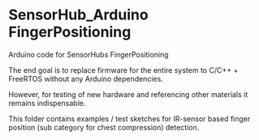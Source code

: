 # SensorHub_Arduino FingerPositioning
Arduino code for SensorHubs FingerPositioning

The end goal is to replace firmware for the entire system to C/C++ + FreeRTOS without any Arduino dependencies.

However, for testing of new hardware and referencing other materials it remains indispensable.

This folder contains examples / test sketches for IR-sensor based finger position (sub category for chest compression) detection.